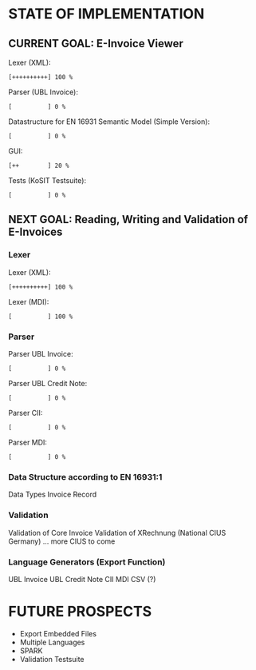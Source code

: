 # STATE OF IMPLEMENTATION

## CURRENT GOAL: E-Invoice Viewer

Lexer (XML):

    [++++++++++] 100 %

Parser (UBL Invoice):

    [          ] 0 %

Datastructure for EN 16931 Semantic Model (Simple Version):

    [          ] 0 %

GUI:

    [++        ] 20 %

Tests (KoSIT Testsuite):

    [          ] 0 %


## NEXT GOAL: Reading, Writing and Validation of E-Invoices

### Lexer

Lexer (XML):

    [++++++++++] 100 %

Lexer (MDI):

    [          ] 100 %


### Parser

Parser UBL Invoice:

    [          ] 0 %

Parser UBL Credit Note:

    [          ] 0 %

Parser CII:

    [          ] 0 %

Parser MDI:

    [          ] 0 %


### Data Structure according to EN 16931:1

Data Types
Invoice Record

### Validation

Validation of Core Invoice
Validation of XRechnung (National CIUS Germany)
... more CIUS to come


### Language Generators (Export Function)

UBL Invoice
UBL Credit Note
CII
MDI
CSV (?)

# FUTURE PROSPECTS

- Export Embedded Files
- Multiple Languages
- SPARK
- Validation Testsuite
